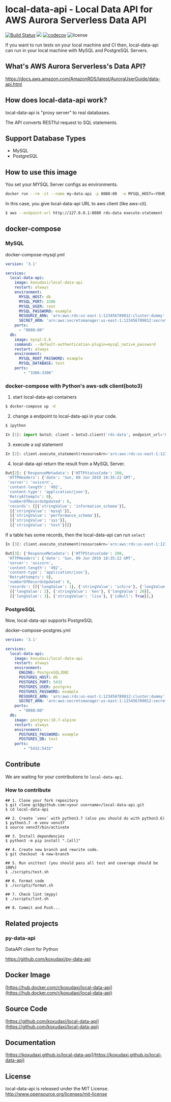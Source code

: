# local-data-api - Local Data API for AWS Aurora Serverless Data API
[![Build Status](https://travis-ci.org/koxudaxi/local-data-api.svg?branch=master)](https://travis-ci.org/koxudaxi/local-data-api)
[![](https://images.microbadger.com/badges/version/koxudaxi/local-data-api.svg)](https://hub.docker.com/r/koxudaxi/local-data-api)
[![codecov](https://codecov.io/gh/koxudaxi/local-data-api/branch/master/graph/badge.svg)](https://codecov.io/gh/koxudaxi/local-data-api)
![license](https://img.shields.io/github/license/koxudaxi/local-data-api.svg)

If you want to run tests on your local machine and CI then, local-data-api can run in your local machine with MySQL and PostgreSQL Servers.

## What's AWS Aurora Serverless's Data API?
https://docs.aws.amazon.com/AmazonRDS/latest/AuroraUserGuide/data-api.html

## How does local-data-api work?
local-data-api is "proxy server" to real databases.

The API converts RESTful request to SQL statements.

## Support Database Types
- MySQL
- PostgreSQL


## How to use this image
You set your MYSQL Server configs as environments.
```bash
docker run --rm -it --name my-data-api -p 8080:80  -e MYSQL_HOST=<YOUR_MYSQL_HOST> -e MYSQL_PORT=<YOUR_MYSQL_PORT> -e MYSQL_USER=<YOUR_MYSQL_USER> -e MYSQL_PASSWORD=<YOUR_MYSQL_PASS>  -e RESOURCE_ARN=arn:aws:rds:us-east-1:123456789012:cluster:dummy -e SECRET_ARN=arn:aws:secretsmanager:us-east-1:123456789012:secret:dummy  koxudaxi/local-data-api
```

In this case, you give local-data-api URL to aws client (like aws-cli).
```bash
$ aws --endpoint-url http://127.0.0.1:8080 rds-data execute-statement --resource-arn "arn:aws:rds:us-east-1:123456789012:cluster:dummy" --sql "show databases"  --secret-arn "arn:aws:secretsmanager:us-east-1:123456789012:secret:dummy" --database 'test'
```
## docker-compose
### MySQL
docker-compose-mysql.yml
```yaml
version: '3.1'

services:
  local-data-api:
    image: koxudaxi/local-data-api
    restart: always
    environment:
      MYSQL_HOST: db
      MYSQL_PORT: 3306
      MYSQL_USER: root
      MYSQL_PASSWORD: example
      RESOURCE_ARN: 'arn:aws:rds:us-east-1:123456789012:cluster:dummy'
      SECRET_ARN: 'arn:aws:secretsmanager:us-east-1:123456789012:secret:dummy'
    ports:
      - "8080:80"
  db:
    image: mysql:5.6
    command: --default-authentication-plugin=mysql_native_password
    restart: always
    environment:
      MYSQL_ROOT_PASSWORD: example
      MYSQL_DATABASE: test
    ports:
        - "3306:3306"
```

### docker-compose with Python's aws-sdk client(boto3) 
1. start local-data-api containers
```bash
$ docker-compose up -d
```

2. change a endpoint to local-data-api in your code. 
```bash
$ ipython
```
```python
In [1]: import boto3; client = boto3.client('rds-data', endpoint_url='http://127.0.0.1:8080', aws_access_key_id='aaa',  aws_secret_access_key='bbb') 
```

3. execute a sql statement
```python
In [2]: client.execute_statement(resourceArn='arn:aws:rds:us-east-1:123456789012:cluster:dummy', secretArn='arn:aws:secretsmanager:us-east-1:123456789012:secret:dummy', sql='show databases', database='test')
```

4. local-data-api return the result from a MySQL Server.
```python
Out[2]: {'ResponseMetadata': {'HTTPStatusCode': 200,
 'HTTPHeaders': {'date': 'Sun, 09 Jun 2019 18:35:22 GMT',
 'server': 'uvicorn',
 'content-length': '492',
 'content-type': 'application/json'},
 'RetryAttempts': 0},
 'numberOfRecordsUpdated': 0,
 'records': [[{'stringValue': 'information_schema'}],
  [{'stringValue': 'mysql'}],
  [{'stringValue': 'performance_schema'}],
  [{'stringValue': 'sys'}],
  [{'stringValue': 'test'}]]}
```

If a table has some records, then the local-data-api can run `select`
```python
In [3]: client.execute_statement(resourceArn='arn:aws:rds:us-east-1:123456789012:cluster:dummy', secretArn='arn:aws:secretsmanager:us-east-1:123456789012:secret:dummy', sql='select * from users', database='test')
```
```python
Out[3]: {'ResponseMetadata': {'HTTPStatusCode': 200,
 'HTTPHeaders': {'date': 'Sun, 09 Jun 2019 18:35:22 GMT',
 'server': 'uvicorn',
 'content-length': '492',
 'content-type': 'application/json'},
 'RetryAttempts': 0},
 'numberOfRecordsUpdated': 0,
 'records': [[{'longValue': 1}, {'stringValue': 'ichiro'}, {'longValue': 17}],
  [{'longValue': 2}, {'stringValue': 'ken'}, {'longValue': 20}],
  [{'longValue': 3}, {'stringValue': 'lisa'}, {'isNull': True}],}
```


### PostgreSQL
Now, local-data-api supports PostgreSQL

docker-compose-postgres.yml
```yaml
version: '3.1'

services:
  local-data-api:
    image: koxudaxi/local-data-api
    restart: always
    environment:
      ENGINE: PostgreSQLJDBC
      POSTGRES_HOST: db
      POSTGRES_PORT: 5432
      POSTGRES_USER: postgres
      POSTGRES_PASSWORD: example
      RESOURCE_ARN: 'arn:aws:rds:us-east-1:123456789012:cluster:dummy'
      SECRET_ARN: 'arn:aws:secretsmanager:us-east-1:123456789012:secret:dummy'
    ports:
      - "8080:80"
  db:
    image: postgres:10.7-alpine
    restart: always
    environment:
      POSTGRES_PASSWORD: example
      POSTGRES_DB: test
    ports:
        - "5432:5432"

```


## Contribute
We are waiting for your contributions to `local-data-api`.

### How to contribute
```shell script
## 1. Clone your fork repository
$ git clone git@github.com:<your username>/local-data-api.git
$ cd local-data-api

## 2. Create `venv` with python3.7 (also you should do with python3.6)
$ python3.7 -m venv venv37
$ source venv37/bin/activate  

## 3. Install dependencies
$ python3 -m pip install ".[all]" 

## 4. Create new branch and rewrite code.
$ git checkout -b new-branch

## 5. Run unittest (you should pass all test and coverage should be 100%)
$ ./scripts/test.sh

## 6. Format code
$ ./scripts/format.sh

## 7. Check lint (mypy)
$ ./scripts/lint.sh

## 8. Commit and Push...
```


## Related projects
### py-data-api

DataAPI client for Python

https://github.com/koxudaxi/py-data-api

## Docker Image 

[https://hub.docker.com/r/koxudaxi/local-data-api](https://hub.docker.com/r/koxudaxi/local-data-api)

## Source Code

[https://github.com/koxudaxi/local-data-api](https://github.com/koxudaxi/local-data-api)

## Documentation

[https://koxudaxi.github.io/local-data-api](https://koxudaxi.github.io/local-data-api)

## License

local-data-api is released under the MIT License. http://www.opensource.org/licenses/mit-license
